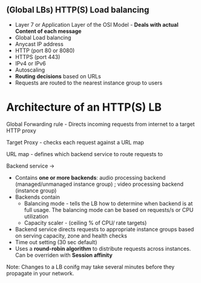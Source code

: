 
## (Global LBs) HTTP(S) Load balancing 

- Layer 7 or Application Layer of the OSI Model - **Deals with actual Content of each message**
- Global Load balancing
- Anycast IP address
- HTTP (port 80 or 8080)
- HTTPS (port 443)
- IPv4 or IPv6
- Autoscaling
- **Routing decisions** based on URLs
- Requests are routed to the nearest instance group to users


# Architecture of an HTTP(S) LB

Global Forwarding rule - Directs incoming requests from internet to a target HTTP proxy

Target Proxy - checks each request against a URL map

URL map - defines which backend service to route requests to

Backend service -> 
  - Contains **one or more backends**: audio processing backend (managed/unmanaged instance group) ; video processing backend (instance group)
  - Backends contain
      - Balancing mode - tells the LB how to determine when backend is at full usage. The balancing mode can be based on requests/s or CPU utilization
      - Capacity scaler - (ceiling % of CPU/ rate targets)
  - Backend service directs requests to appropriate instance groups based on serving capacity, zone and health checks
  - Time out setting (30 sec default)
  - Uses a **round-robin algorithm** to distribute requests across instances. Can be overriden with **Session affinity**

Note: Changes to a LB conifg may take several minutes before they propagate in your network.
